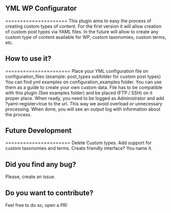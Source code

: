 ## YML WP Configurator
=====================
This plugin aims to easy the process of creating custom types of content.
For the first version it will allow creation of custom post types via YAML files.
In the future will allow to create any custom type of content available for WP, custom taxonomies, custom terms, etc.

## How to use it?
======================
Place your YML configuration file on configuration_files (example: post_types subfolder for custom post types)
You can find yml examples on configuration_examples folder. You can use them as a guide to create your own custom data.
File has to be compatible with this plugin (See examples folder) and be placed (FTP / SSH) on it proper place.
When ready, you need to be logged as Administrator and add ?yaml-register=true to the url. This way we avoid overload or unnecessary processing.
When done, you will see an output log with information about the process.

## Future Development
======================
Delete Custom types.
Add support for custom taxonomies and terms.
Create friendly interface?
You name it.

Did you find any bug?
---------------------
Please, create an issue.

Do you want to contribute?
--------------------------
Feel free to do so, open a PR!

